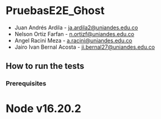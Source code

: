 # PruebasE2E_Ghost

* Juan Andrés Ardila - ja.ardila2@uniandes.edu.co
* Nelson Ortiz Farfan - n.ortizf@uniandes.edu.co
* Angel Racini Meza - a.racini@uniandes.edu.co
* Jairo Ivan Bernal Acosta - ji.bernal27@uniandes.edu.co

## How to run the tests

### Prerequisites

# Node v16.20.2